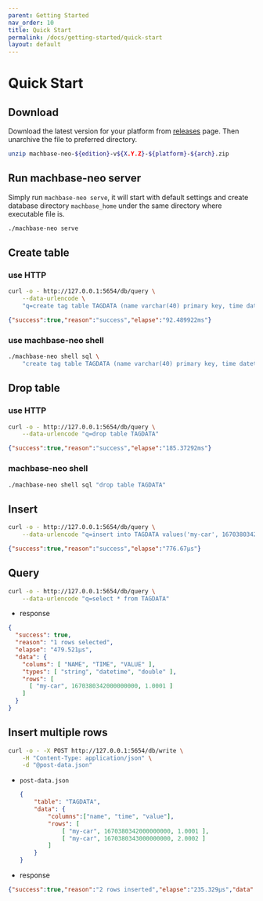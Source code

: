 ```yaml
---
parent: Getting Started
nav_order: 10
title: Quick Start
permalink: /docs/getting-started/quick-start
layout: default
---
```


# Quick Start

## Download

Download the latest version for your platform from [releases](/releases) page.
Then unarchive the file to preferred directory.

```sh
unzip machbase-neo-${edition}-v${X.Y.Z}-${platform}-${arch}.zip
```

## Run machbase-neo server

Simply run `machbase-neo serve`, it will start with default settings and create database directory `machbase_home` under the same directory where executable file is.

```sh 
./machbase-neo serve
```

## Create table

### use HTTP

```sh
curl -o - http://127.0.0.1:5654/db/query \
    --data-urlencode \
    "q=create tag table TAGDATA (name varchar(40) primary key, time datetime basetime, value double summarized)"
```

```json
{"success":true,"reason":"success","elapse":"92.489922ms"}
```

### use machbase-neo shell

```sh
./machbase-neo shell sql \
    "create tag table TAGDATA (name varchar(40) primary key, time datetime basetime, value double summarized)"
```

## Drop table

### use HTTP

```sh
curl -o - http://127.0.0.1:5654/db/query \
    --data-urlencode "q=drop table TAGDATA"
```

```json
{"success":true,"reason":"success","elapse":"185.37292ms"}
```

### machbase-neo shell

```sh
./machbase-neo shell sql "drop table TAGDATA"
```


## Insert

```sh
curl -o - http://127.0.0.1:5654/db/query \
    --data-urlencode "q=insert into TAGDATA values('my-car', 1670380342000000000, 1.0001)"
```

```json
{"success":true,"reason":"success","elapse":"776.67µs"}
```

## Query

```sh
curl -o - http://127.0.0.1:5654/db/query \
    --data-urlencode "q=select * from TAGDATA"
```

- response

```json
{
  "success": true,
  "reason": "1 rows selected",
  "elapse": "479.521µs",
  "data": {
    "colums": [ "NAME", "TIME", "VALUE" ],
    "types": [ "string", "datetime", "double" ],
    "rows": [
      [ "my-car", 1670380342000000000, 1.0001 ]
    ]
  }
}
```

## Insert multiple rows


```sh
curl -o - -X POST http://127.0.0.1:5654/db/write \
    -H "Content-Type: application/json" \
    -d "@post-data.json"
```

- `post-data.json`

    ```json
    {
        "table": "TAGDATA",
        "data": {
            "columns":["name", "time", "value"],
            "rows": [
                [ "my-car", 1670380342000000000, 1.0001 ],
                [ "my-car", 1670380343000000000, 2.0002 ]
            ]
        }
    }
    ```

- response

```json
{"success":true,"reason":"2 rows inserted","elapse":"235.329µs","data":{"affectedRows":2}}
```